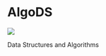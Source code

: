 # AlgoDS

![](https://travis-ci.org/AustinZhu/AlgoDS.svg?branch=master)

Data Structures and Algorithms